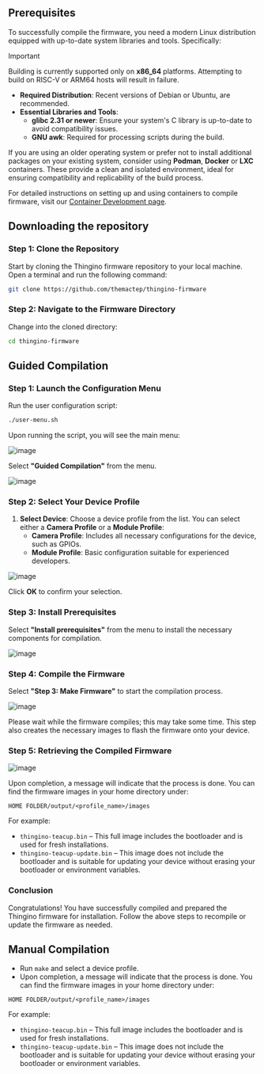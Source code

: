 ## Prerequisites

To successfully compile the firmware, you need a modern Linux distribution equipped with up-to-date system libraries and tools. Specifically:

> [!IMPORTANT]  
> Building is currently supported only on **x86_64** platforms. Attempting to build on RISC-V or ARM64 hosts will result in failure.

- **Required Distribution**: Recent versions of Debian or Ubuntu, are recommended.
- **Essential Libraries and Tools**:
  - **glibc 2.31 or newer**: Ensure your system's C library is up-to-date to avoid compatibility issues.
  - **GNU awk**: Required for processing scripts during the build.

If you are using an older operating system or prefer not to install additional packages on your existing system, consider using **Podman**, **Docker** or **LXC** containers. These provide a clean and isolated environment, ideal for ensuring compatibility and replicability of the build process.

For detailed instructions on setting up and using containers to compile firmware, visit our [Container Development page](https://github.com/themactep/thingino-firmware/wiki/Development#containers).

## Downloading the repository

### Step 1: Clone the Repository

Start by cloning the Thingino firmware repository to your local machine. Open a terminal and run the following command:

```bash
git clone https://github.com/themactep/thingino-firmware
```

### Step 2: Navigate to the Firmware Directory

Change into the cloned directory:

```bash
cd thingino-firmware
```

## Guided Compilation

### Step 1: Launch the Configuration Menu

Run the user configuration script:

```bash
./user-menu.sh
```

Upon running the script, you will see the main menu:

![image](https://github.com/themactep/thingino-firmware/assets/12115272/ec95798b-2b1c-44c7-b0fe-d27f5809a7c9)

Select **"Guided Compilation"** from the menu.

![image](https://github.com/themactep/thingino-firmware/assets/12115272/98997b30-847b-4b4d-89ce-a3682aec636b)

### Step 2: Select Your Device Profile

1. **Select Device**: Choose a device profile from the list. You can select either a **Camera Profile** or a **Module Profile**:
   - **Camera Profile**: Includes all necessary configurations for the device, such as GPIOs.
   - **Module Profile**: Basic configuration suitable for experienced developers.

![image](https://github.com/themactep/thingino-firmware/assets/12115272/d1fb2108-b001-4fea-a754-f88f767d2351)

Click **OK** to confirm your selection.

### Step 3: Install Prerequisites

Select **"Install prerequisites"** from the menu to install the necessary components for compilation.

![image](https://github.com/themactep/thingino-firmware/assets/12115272/d04e3196-c33f-404a-b7e2-217473486585)

### Step 4: Compile the Firmware

Select **"Step 3: Make Firmware"** to start the compilation process.

![image](https://github.com/themactep/thingino-firmware/assets/12115272/542d8b95-b18f-43db-b4ec-b458a60b19d8)

Please wait while the firmware compiles; this may take some time. This step also creates the necessary images to flash the firmware onto your device.

### Step 5: Retrieving the Compiled Firmware

![image](https://github.com/themactep/thingino-firmware/assets/12115272/be4a8911-9dfc-4659-9a1a-60bc985f4f30)

Upon completion, a message will indicate that the process is done. You can find the firmware images in your home directory under:

```
HOME FOLDER/output/<profile_name>/images
```

For example:
- `thingino-teacup.bin` – This full image includes the bootloader and is used for fresh installations.
- `thingino-teacup-update.bin` – This image does not include the bootloader and is suitable for updating your device without erasing your bootloader or environment variables.

### Conclusion

Congratulations! You have successfully compiled and prepared the Thingino firmware for installation. Follow the above steps to recompile or update the firmware as needed.

## Manual Compilation

- Run `make` and select a device profile. 
- Upon completion, a message will indicate that the process is done. You can find the firmware images in your home directory under:

```
HOME FOLDER/output/<profile_name>/images
```

For example:
- `thingino-teacup.bin` – This full image includes the bootloader and is used for fresh installations.
- `thingino-teacup-update.bin` – This image does not include the bootloader and is suitable for updating your device without erasing your bootloader or environment variables.